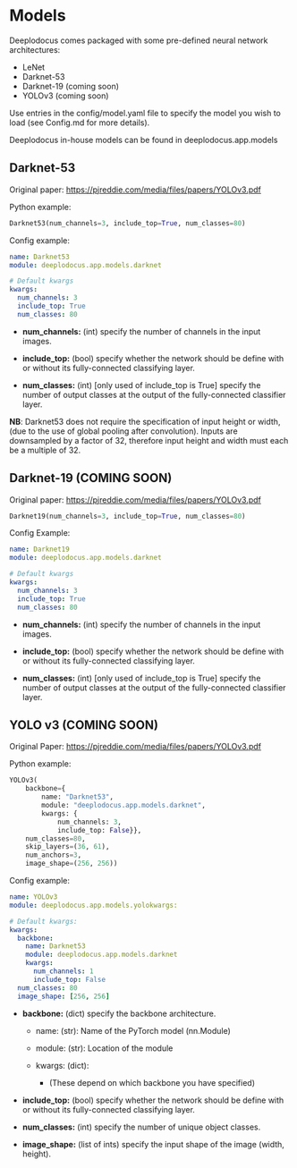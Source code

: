 # Models

Deeplodocus comes packaged with some pre-defined neural network architectures:
- LeNet
- Darknet-53
- Darknet-19 (coming soon)
- YOLOv3 (coming soon)

Use entries in the config/model.yaml file to specify the model you wish to load (see Config.md for more details).

Deeplodocus in-house models can be found in deeplodocus.app.models 


## Darknet-53

Original paper: https://pjreddie.com/media/files/papers/YOLOv3.pdf

Python example: 
~~~python
Darknet53(num_channels=3, include_top=True, num_classes=80)
~~~

Config example:
~~~yaml
name: Darknet53
module: deeplodocus.app.models.darknet

# Default kwargs     
kwargs:                                     
  num_channels: 3
  include_top: True
  num_classes: 80

~~~

- **num_channels:** (int) specify the number of channels in the input images.

- **include_top:** (bool) specify whether the network should be define with or without its fully-connected classifying layer.

- **num_classes:** (int) [only used of include_top is True] specify the number of output classes at the output of the fully-connected classifier layer.

**NB**: Darknet53 does not require the specification of input height or width, (due to the use of global pooling after convolution).
Inputs are downsampled by a factor of 32, therefore input height and width must each be a multiple of 32. 

## Darknet-19 (COMING SOON)

Original paper: https://pjreddie.com/media/files/papers/YOLOv3.pdf

~~~python
Darknet19(num_channels=3, include_top=True, num_classes=80)
~~~

Config Example: 
~~~yaml
name: Darknet19                             
module: deeplodocus.app.models.darknet 

# Default kwargs     
kwargs:                                     
  num_channels: 3
  include_top: True
  num_classes: 80
~~~

- **num_channels:** (int) specify the number of channels in the input images.

- **include_top:** (bool) specify whether the network should be define with or without its fully-connected classifying layer.

- **num_classes:** (int) [only used of include_top is True] specify the number of output classes at the output of the fully-connected classifier layer.

## YOLO v3 (COMING SOON)

Original Paper: https://pjreddie.com/media/files/papers/YOLOv3.pdf

Python example:
~~~python
YOLOv3(
    backbone={
        name: "Darknet53",
        module: "deeplodocus.app.models.darknet",
        kwargs: {
            num_channels: 3,
            include_top: False}}, 
    num_classes=80, 
    skip_layers=(36, 61), 
    num_anchors=3, 
    image_shape=(256, 256))
~~~

Config example: 
~~~yaml
name: YOLOv3
module: deeplodocus.app.models.yolokwargs:

# Default kwargs:
kwargs:
  backbone:
    name: Darknet53
    module: deeplodocus.app.models.darknet 
    kwargs: 
      num_channels: 1
      include_top: False
  num_classes: 80
  image_shape: [256, 256]
~~~


- **backbone:** (dict) specify the backbone architecture.
    
    - name: (str): Name of the PyTorch model (nn.Module)
    
    - module: (str): Location of the module
    
    - kwargs: (dict):
    
        - (These depend on which backbone you have specified)

- **include_top:** (bool) specify whether the network should be define with or without its fully-connected classifying layer.

- **num_classes:** (int) specify the number of unique object classes.

- **image_shape:** (list of ints) specify the input shape of the image (width, height). 
